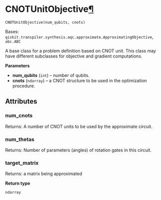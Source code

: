 # CNOTUnitObjective[¶](#cnotunitobjective "Permalink to this headline")

<span id="undefined" />

`CNOTUnitObjective(num_qubits, cnots)`

Bases: `qiskit.transpiler.synthesis.aqc.approximate.ApproximatingObjective`, `abc.ABC`

A base class for a problem definition based on CNOT unit. This class may have different subclasses for objective and gradient computations.

**Parameters**

*   **num\_qubits** (`int`) – number of qubits.
*   **cnots** (`ndarray`) – a CNOT structure to be used in the optimization procedure.

## Attributes

<span id="undefined" />

### num\_cnots

Returns: A number of CNOT units to be used by the approximate circuit.

<span id="undefined" />

### num\_thetas

Returns: Number of parameters (angles) of rotation gates in this circuit.

<span id="undefined" />

### target\_matrix

Returns: a matrix being approximated

**Return type**

`ndarray`
